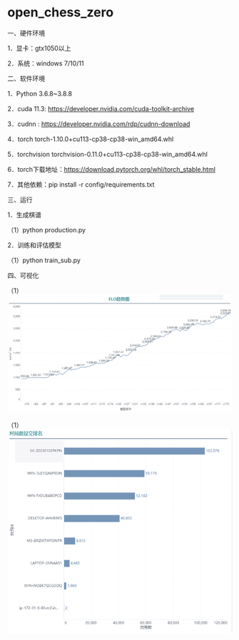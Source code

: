 # open_chess_zero
一、硬件环境

1．显卡：gtx1050以上

2．系统：windows 7/10/11

 

二、软件环境

1．Python 3.6.8~3.8.8

2．cuda 11.3: https://developer.nvidia.com/cuda-toolkit-archive

3．cudnn : https://developer.nvidia.com/rdp/cudnn-download

4．torch torch-1.10.0+cu113-cp38-cp38-win_amd64.whl

5．torchvision torchvision-0.11.0+cu113-cp38-cp38-win_amd64.whl

6．torch下载地址：https://download.pytorch.org/whl/torch_stable.html

7．其他依赖：pip install -r config/requirements.txt

 

三、运行

1．生成棋谱

（1）python production.py

2．训练和评估模型

（1）python train_sub.py

 

四、可视化

（1）![ELO趋势](data/image/ELO趋势.png)

（1）![ELO趋势](data/image/对局数排名.png)

